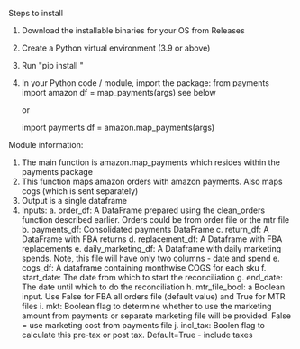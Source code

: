 Steps to install

1. Download the installable binaries for your OS from Releases
2. Create a Python virtual environment (3.9 or above)
3. Run "pip install <filename>"
4. In your Python code / module, import the package:
	from payments import amazon
	df = map_payments(args) see below
	
	or

	import payments
	df = amazon.map_payments(args)

Module information:
1. The main function is amazon.map_payments which resides within the payments package
2. This function maps amazon orders with amazon payments. Also maps cogs (which is sent separately)
3. Output is a single dataframe
4. Inputs:
		a. order_df: A DataFrame prepared using the clean_orders function described earlier. Orders could be from order file or the mtr file
        b. payments_df: Consolidated payments DataFrame
        c. return_df: A DataFrame with FBA returns
        d. replacement_df: A Dataframe with FBA replacements
        e. daily_marketing_df: A Dataframe with daily marketing spends. Note, this file will have only two columns - date and spend
        e. cogs_df: A dataframe containing monthwise COGS for each sku
        f. start_date: The date from which to start the reconciliation
        g. end_date: The date until which to do the reconciliation
        h. mtr_file_bool: a Boolean input. Use False for FBA all orders file (default value) and True for MTR files
        i. mkt: Boolean flag to determine whether to use the marketing amount from payments or separate marketing file will be provided. False = use marketing cost from payments file
        j. incl_tax: Boolen flag to calculate this pre-tax or post tax. Default=True - include taxes
